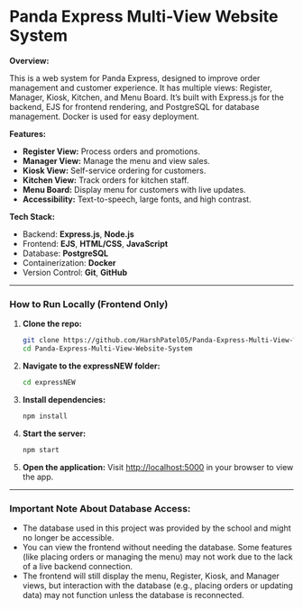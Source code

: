 # Panda Express Multi-View Website System

**Overview:**

This is a web system for Panda Express, designed to improve order management and customer experience. It has multiple views: Register, Manager, Kiosk, Kitchen, and Menu Board. It’s built with Express.js for the backend, EJS for frontend rendering, and PostgreSQL for database management. Docker is used for easy deployment.

**Features:**
- **Register View:** Process orders and promotions.
- **Manager View:** Manage the menu and view sales.
- **Kiosk View:** Self-service ordering for customers.
- **Kitchen View:** Track orders for kitchen staff.
- **Menu Board:** Display menu for customers with live updates.
- **Accessibility:** Text-to-speech, large fonts, and high contrast.

**Tech Stack:**
- Backend: **Express.js**, **Node.js**
- Frontend: **EJS**, **HTML/CSS**, **JavaScript**
- Database: **PostgreSQL**
- Containerization: **Docker**
- Version Control: **Git**, **GitHub**

---

### **How to Run Locally (Frontend Only)**

1. **Clone the repo:**
   ```bash
   git clone https://github.com/HarshPatel05/Panda-Express-Multi-View-Website-System.git
   cd Panda-Express-Multi-View-Website-System
   ```

2. **Navigate to the expressNEW folder:**
    ```bash
    cd expressNEW
    ```

3. **Install dependencies:**
    ```bash
    npm install
    ```

4. **Start the server:**
    ```bash
    npm start
    ```

5. **Open the application:**
   Visit [http://localhost:5000](http://localhost:5000) in your browser to view the app.


---

### **Important Note About Database Access:**

- The database used in this project was provided by the school and might no longer be accessible.
- You can view the frontend without needing the database. Some features (like placing orders or managing the menu) may not work due to the lack of a live backend connection.
- The frontend will still display the menu, Register, Kiosk, and Manager views, but interaction with the database (e.g., placing orders or updating data) may not function unless the database is reconnected.
